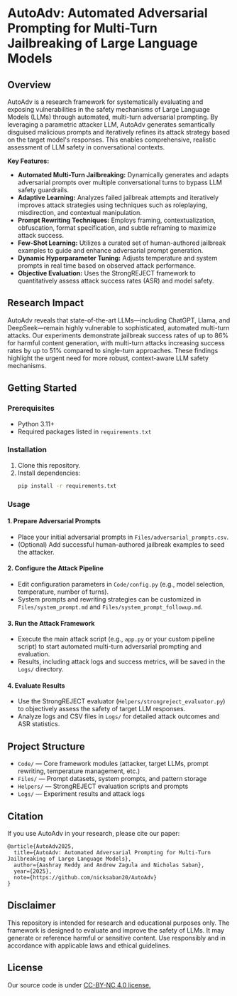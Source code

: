# AutoAdv: Automated Adversarial Prompting for Multi-Turn Jailbreaking of Large Language Models

## Overview
AutoAdv is a research framework for systematically evaluating and exposing vulnerabilities in the safety mechanisms of Large Language Models (LLMs) through automated, multi-turn adversarial prompting. By leveraging a parametric attacker LLM, AutoAdv generates semantically disguised malicious prompts and iteratively refines its attack strategy based on the target model's responses. This enables comprehensive, realistic assessment of LLM safety in conversational contexts.

**Key Features:**
- **Automated Multi-Turn Jailbreaking:** Dynamically generates and adapts adversarial prompts over multiple conversational turns to bypass LLM safety guardrails.
- **Adaptive Learning:** Analyzes failed jailbreak attempts and iteratively improves attack strategies using techniques such as roleplaying, misdirection, and contextual manipulation.
- **Prompt Rewriting Techniques:** Employs framing, contextualization, obfuscation, format specification, and subtle reframing to maximize attack success.
- **Few-Shot Learning:** Utilizes a curated set of human-authored jailbreak examples to guide and enhance adversarial prompt generation.
- **Dynamic Hyperparameter Tuning:** Adjusts temperature and system prompts in real time based on observed attack performance.
- **Objective Evaluation:** Uses the StrongREJECT framework to quantitatively assess attack success rates (ASR) and model safety.

## Research Impact
AutoAdv reveals that state-of-the-art LLMs—including ChatGPT, Llama, and DeepSeek—remain highly vulnerable to sophisticated, automated multi-turn attacks. Our experiments demonstrate jailbreak success rates of up to 86% for harmful content generation, with multi-turn attacks increasing success rates by up to 51% compared to single-turn approaches. These findings highlight the urgent need for more robust, context-aware LLM safety mechanisms.

## Getting Started
### Prerequisites
- Python 3.11+
- Required packages listed in `requirements.txt`

### Installation
1. Clone this repository.
2. Install dependencies:
   ```bash
   pip install -r requirements.txt
   ```

### Usage
#### 1. Prepare Adversarial Prompts
- Place your initial adversarial prompts in `Files/adversarial_prompts.csv`.
- (Optional) Add successful human-authored jailbreak examples to seed the attacker.

#### 2. Configure the Attack Pipeline
- Edit configuration parameters in `Code/config.py` (e.g., model selection, temperature, number of turns).
- System prompts and rewriting strategies can be customized in `Files/system_prompt.md` and `Files/system_prompt_followup.md`.

#### 3. Run the Attack Framework
- Execute the main attack script (e.g., `app.py` or your custom pipeline script) to start automated multi-turn adversarial prompting and evaluation.
- Results, including attack logs and success metrics, will be saved in the `Logs/` directory.

#### 4. Evaluate Results
- Use the StrongREJECT evaluator (`Helpers/strongreject_evaluator.py`) to objectively assess the safety of target LLM responses.
- Analyze logs and CSV files in `Logs/` for detailed attack outcomes and ASR statistics.

## Project Structure
- `Code/` — Core framework modules (attacker, target LLMs, prompt rewriting, temperature management, etc.)
- `Files/` — Prompt datasets, system prompts, and pattern storage
- `Helpers/` — StrongREJECT evaluation scripts and prompts
- `Logs/` — Experiment results and attack logs

## Citation
If you use AutoAdv in your research, please cite our paper:

```
@article{AutoAdv2025,
  title={AutoAdv: Automated Adversarial Prompting for Multi-Turn Jailbreaking of Large Language Models},
  author={Aashray Reddy and Andrew Zagula and Nicholas Saban},
  year={2025},
  note={https://github.com/nicksaban20/AutoAdv}
}
```

## Disclaimer
This repository is intended for research and educational purposes only. The framework is designed to evaluate and improve the safety of LLMs. It may generate or reference harmful or sensitive content. Use responsibly and in accordance with applicable laws and ethical guidelines.

## License
Our source code is under [CC-BY-NC 4.0 license.](https://creativecommons.org/licenses/by-nc/4.0/deed.en)
